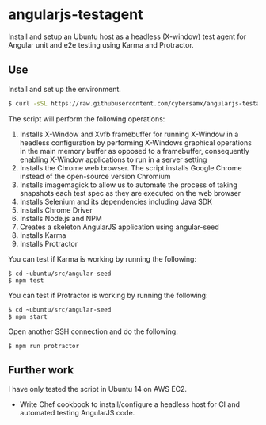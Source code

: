 angularjs-testagent
===================

Install and setup an Ubuntu host as a headless (X-window) test agent for Angular unit and e2e testing using Karma and Protractor.

## Use

Install and set up the environment.

```sh
$ curl -sSL https://raw.githubusercontent.com/cybersamx/angularjs-testagent/master/setup-testagent.sh | sudo bash
```

The script will perform the following operations:

1. Installs X-Window and Xvfb framebuffer for running X-Window in a headless configuration by performing X-Windows graphical operations in the main memory buffer as opposed to a framebuffer, consequently enabling X-Window applications to run in a server setting
2. Installs the Chrome web browser. The script installs Google Chrome instead of the open-source version Chromium
3. Installs imagemagick to allow us to automate the process of taking snapshots each test spec as they are executed on the web browser
4. Installs Selenium and its dependencies including Java SDK
5. Installs Chrome Driver
6. Installs Node.js and NPM
7. Creates a skeleton AngularJS application using angular-seed
7. Installs Karma
8. Installs Protractor

You can test if Karma is working by running the following:

```
$ cd ~ubuntu/src/angular-seed
$ npm test
```

You can test if Protractor is working by running the following:

```
$ cd ~ubuntu/src/angular-seed
$ npm start
```

Open another SSH connection and do the following:

```
$ npm run protractor
```

## Further work

I have only tested the script in Ubuntu 14 on AWS EC2.

* Write Chef cookbook to install/configure a headless host for CI and automated testing AngularJS code.

